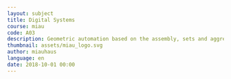 ```yaml
---
layout: subject
title: Digital Systems
course: miau
code: A03
description: Geometric automation based on the assembly, sets and aggregation of related components conforming complex entities. Case studies of procedural routines, cellular automata, emerging environments and multiagent systems. Advanced Parametrization of Prototypes
thumbnail: assets/miau_logo.svg
author: miauhaus
language: en
date: 2018-10-01 00:00
---
```

